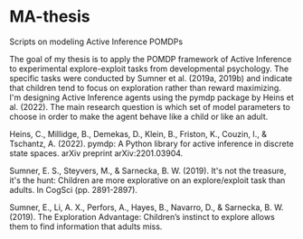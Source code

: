 # MA-thesis
Scripts on modeling Active Inference POMDPs

The goal of my thesis is to apply the POMDP framework of Active Inference to experimental explore-exploit tasks from developmental psychology. The specific tasks were conducted by Sumner et al. (2019a, 2019b) and indicate that children tend to focus on exploration rather than reward maximizing. 
I'm designing Active Inference agents using the pymdp package by Heins et al. (2022). The main research question is which set of model parameters to choose in order to make the agent behave like a child or like an adult.  



Heins, C., Millidge, B., Demekas, D., Klein, B., Friston, K., Couzin, I., & Tschantz, A. (2022). pymdp: A Python library for active inference in discrete state spaces. arXiv preprint arXiv:2201.03904.

Sumner, E. S., Steyvers, M., & Sarnecka, B. W. (2019). It's not the treasure, it's the hunt: Children are more explorative on an explore/exploit task than adults. In CogSci (pp. 2891-2897).

Sumner, E., Li, A. X., Perfors, A., Hayes, B., Navarro, D., & Sarnecka, B. W. (2019). The Exploration Advantage: Children’s instinct to explore allows them to find information that adults miss.
